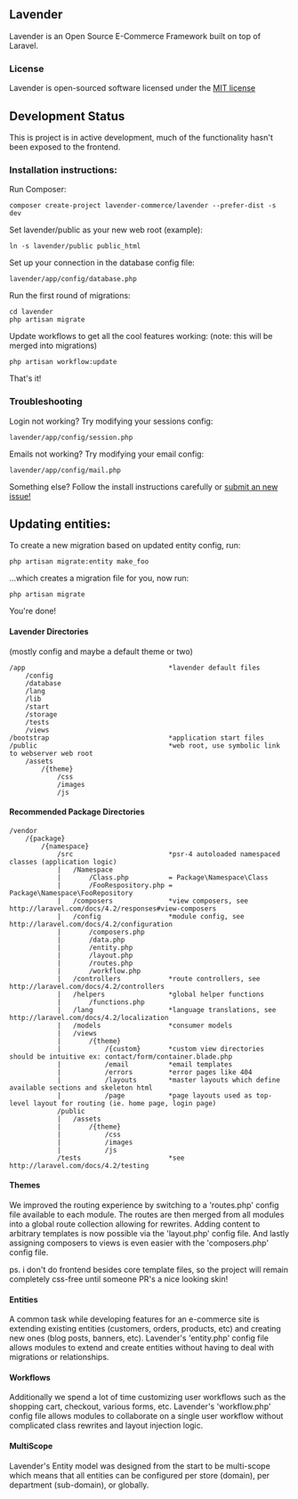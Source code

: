 ## Lavender

Lavender is an Open Source E-Commerce Framework built on top of Laravel.

### License

Lavender is open-sourced software licensed under the [MIT license](http://opensource.org/licenses/MIT)

## Development Status

This is project is in active development, much of the functionality hasn't been exposed to the frontend.


### Installation instructions:

Run Composer:

    composer create-project lavender-commerce/lavender --prefer-dist -s dev

Set lavender/public as your new web root (example):

    ln -s lavender/public public_html

Set up your connection in the database config file:

    lavender/app/config/database.php

Run the first round of migrations:

    cd lavender
    php artisan migrate
    
Update workflows to get all the cool features working: (note: this will be merged into migrations)

    php artisan workflow:update

That's it!


### Troubleshooting
Login not working? Try modifying your sessions config:

    lavender/app/config/session.php

Emails not working? Try modifying your email config:

    lavender/app/config/mail.php

Something else? Follow the install instructions carefully or [submit an new issue!](https://github.com/lavender/lavender/issues/new)


## Updating entities:

To create a new migration based on updated entity config, run:

    php artisan migrate:entity make_foo

...which creates a migration file for you, now run:

    php artisan migrate

You're done!


#### Lavender Directories

(mostly config and maybe a default theme or two)

    /app                                    *lavender default files
        /config
        /database
        /lang
        /lib
        /start
        /storage
        /tests
        /views
    /bootstrap                              *application start files
    /public                                 *web root, use symbolic link to webserver web root
        /assets
            /{theme}
                /css
                /images
                /js

#### Recommended Package Directories

    /vendor
        /{package}
            /{namespace}
                /src                        *psr-4 autoloaded namespaced classes (application logic)
                |   /Namespace
                |       /Class.php          = Package\Namespace\Class
                |       /FooRespository.php = Package\Namespace\FooRepository
                |   /composers              *view composers, see http://laravel.com/docs/4.2/responses#view-composers
                |   /config                 *module config, see http://laravel.com/docs/4.2/configuration
                |       /composers.php
                |       /data.php
                |       /entity.php
                |       /layout.php
                |       /routes.php
                |       /workflow.php
                |   /controllers            *route controllers, see http://laravel.com/docs/4.2/controllers
                |   /helpers                *global helper functions
                |       /functions.php
                |   /lang                   *language translations, see http://laravel.com/docs/4.2/localization
                |   /models                 *consumer models
                |   /views
                |       /{theme}
                |           /{custom}       *custom view directories should be intuitive ex: contact/form/container.blade.php
                |           /email          *email templates
                |           /errors         *error pages like 404
                |           /layouts        *master layouts which define available sections and skeleton html
                |           /page           *page layouts used as top-level layout for routing (ie. home page, login page)
                /public
                |   /assets
                |       /{theme}
                |           /css
                |           /images
                |           /js
                /tests                      *see http://laravel.com/docs/4.2/testing



#### Themes

We improved the routing experience by switching to a 'routes.php' config file available to each module. The routes are
then merged from all modules into a global route collection allowing for rewrites. Adding content to arbitrary templates
is now possible via the 'layout.php' config file. And lastly assigning composers to views is even easier with the
'composers.php' config file.

ps. i don't do frontend besides core template files, so the project will remain completely css-free until someone PR's a nice looking skin!

#### Entities

A common task while developing features for an e-commerce site is extending existing entities (customers, orders, products,
etc) and creating new ones (blog posts, banners, etc). Lavender's 'entity.php' config file allows modules to extend and
create entities without having to deal with migrations or relationships.

#### Workflows

Additionally we spend a lot of time customizing user workflows such as the shopping cart, checkout, various forms, etc.
Lavender's 'workflow.php' config file allows modules to collaborate on a single user workflow without complicated class
rewrites and layout injection logic.

#### MultiScope

Lavender's Entity model was designed from the start to be multi-scope which means that all entities can be configured
per store (domain), per department (sub-domain), or globally.
